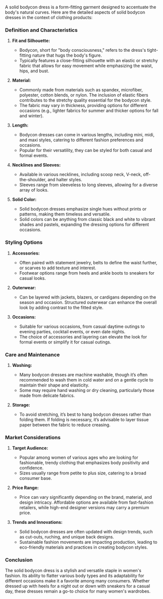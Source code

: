 A solid bodycon dress is a form-fitting garment designed to accentuate the body's natural curves. Here are the detailed aspects of solid bodycon dresses in the context of clothing products:

### Definition and Characteristics

1. **Fit and Silhouette:**
   - Bodycon, short for "body consciousness," refers to the dress's tight-fitting nature that hugs the body's figure.
   - Typically features a close-fitting silhouette with an elastic or stretchy fabric that allows for easy movement while emphasizing the waist, hips, and bust.

2. **Material:**
   - Commonly made from materials such as spandex, microfiber, polyester, cotton blends, or nylon. The inclusion of elastic fibers contributes to the stretchy quality essential for the bodycon style.
   - The fabric may vary in thickness, providing options for different occasions (e.g., lighter fabrics for summer and thicker options for fall and winter).

3. **Length:**
   - Bodycon dresses can come in various lengths, including mini, midi, and maxi styles, catering to different fashion preferences and occasions.
   - Popular for their versatility, they can be styled for both casual and formal events.

4. **Necklines and Sleeves:**
   - Available in various necklines, including scoop neck, V-neck, off-the-shoulder, and halter styles.
   - Sleeves range from sleeveless to long sleeves, allowing for a diverse array of looks.

5. **Solid Color:**
   - Solid bodycon dresses emphasize single hues without prints or patterns, making them timeless and versatile.
   - Solid colors can be anything from classic black and white to vibrant shades and pastels, expanding the dressing options for different occasions.

### Styling Options

1. **Accessories:**
   - Often paired with statement jewelry, belts to define the waist further, or scarves to add texture and interest.
   - Footwear options range from heels and ankle boots to sneakers for casual looks.

2. **Outerwear:**
   - Can be layered with jackets, blazers, or cardigans depending on the season and occasion. Structured outerwear can enhance the overall look by adding contrast to the fitted style.

3. **Occasions:**
   - Suitable for various occasions, from casual daytime outings to evening parties, cocktail events, or even date nights. 
   - The choice of accessories and layering can elevate the look for formal events or simplify it for casual outings.

### Care and Maintenance

1. **Washing:**
   - Many bodycon dresses are machine washable, though it’s often recommended to wash them in cold water and on a gentle cycle to maintain their shape and elasticity.
   - Some may require hand washing or dry cleaning, particularly those made from delicate fabrics.

2. **Storage:**
   - To avoid stretching, it’s best to hang bodycon dresses rather than folding them. If folding is necessary, it’s advisable to layer tissue paper between the fabric to reduce creasing.

### Market Considerations

1. **Target Audience:**
   - Popular among women of various ages who are looking for fashionable, trendy clothing that emphasizes body positivity and confidence.
   - Sizes usually range from petite to plus size, catering to a broad consumer base.

2. **Price Range:**
   - Price can vary significantly depending on the brand, material, and design intricacy. Affordable options are available from fast-fashion retailers, while high-end designer versions may carry a premium price.

3. **Trends and Innovations:**
   - Solid bodycon dresses are often updated with design trends, such as cut-outs, ruching, and unique back designs.
   - Sustainable fashion movements are impacting production, leading to eco-friendly materials and practices in creating bodycon styles.

### Conclusion

The solid bodycon dress is a stylish and versatile staple in women's fashion. Its ability to flatter various body types and its adaptability for different occasions make it a favorite among many consumers. Whether dressed up with heels for a night out or down with sneakers for a casual day, these dresses remain a go-to choice for many women's wardrobes.